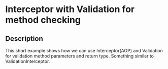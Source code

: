 # Interceptor with Validation for method checking

## Description

This short example shows how we can use Interceptor(AOP) and Validation for validation method
parameters and return type. Something similar to ValidationInterceptor.